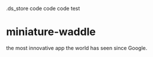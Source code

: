 .ds_store
code 
code code test 


# miniature-waddle
the most innovative app the world has seen since Google. 
